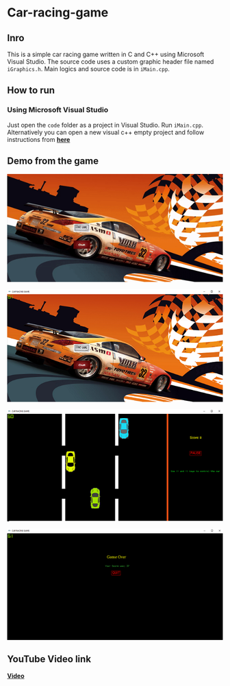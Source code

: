 # Car-racing-game

## Inro

This is a simple car racing game written in C and C++ using Microsoft Visual Studio. 
The source code uses a custom graphic header file named `iGraphics.h`.
Main logics and source code is in `iMain.cpp`.

## How to run

### Using Microsoft Visual Studio
Just open the `code` folder as a project in Visual Studio. Run `iMain.cpp`.
Alternatively you can open a new visual c++ empty project and follow instructions from [**here**](https://www.youtube.com/watch?v=9NtOduwGeB4&list=PLKiZXxQe7OiDVNhkwgGZ6A6xW-zMbnSXb&index=1)

## Demo from the game

![0](/screenshots/game.gif)

![1](/screenshots/demo1.png)

![2](/screenshots/demo2.png)

![4](/screenshots/demo4.png)

## YouTube Video link
[**Video**](https://youtu.be/3ZkB7flXfN4)
